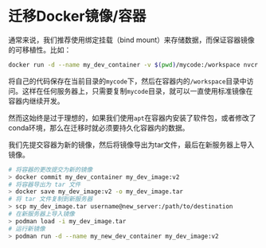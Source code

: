 # 迁移Docker镜像/容器

通常来说，我们推荐使用绑定挂载（bind mount）来存储数据，而保证容器镜像的可移植性。比如：

```bash
docker run -d --name my_dev_container -v $(pwd)/mycode:/workspace nvcr.io/nvidia/pytorch
```

将自己的代码保存在当前目录的`mycode`下，然后在容器内的`/workspace`目录中访问。这样在任何服务器上，只需要复制`mycode`目录，就可以一直使用标准镜像在容器内继续开发。

然而这始终是过于理想的，如果我们使用`apt`在容器内安装了软件包，或者修改了conda环境，那么在迁移时就必须要持久化容器内的数据。

我们先提交容器为新的镜像，然后将镜像导出为tar文件，最后在新服务器上导入镜像。

```bash
# 将容器的更改提交为新的镜像
> docker commit my_dev_container my_dev_image:v2
# 将容器导出为 tar 文件
> docker save my_dev_image:v2 -o my_dev_image.tar
# 将 tar 文件复制到新服务器
> scp my_dev_image.tar username@new_server:/path/to/destination
# 在新服务器上导入镜像
> podman load -i my_dev_image.tar
# 运行新镜像
> podman run -d --name my_new_dev_container my_dev_image:v2
```